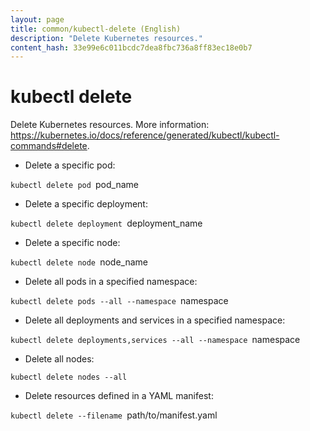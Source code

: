 ```yaml
---
layout: page
title: common/kubectl-delete (English)
description: "Delete Kubernetes resources."
content_hash: 33e99e6c011bcdc7dea8fbc736a8ff83ec18e0b7
---
```

# kubectl delete

Delete Kubernetes resources.
More information: <https://kubernetes.io/docs/reference/generated/kubectl/kubectl-commands#delete>.

- Delete a specific pod:

`kubectl delete pod `<span class="tldr-var badge badge-pill bg-dark-lm bg-white-dm text-white-lm text-dark-dm font-weight-bold">pod_name</span>

- Delete a specific deployment:

`kubectl delete deployment `<span class="tldr-var badge badge-pill bg-dark-lm bg-white-dm text-white-lm text-dark-dm font-weight-bold">deployment_name</span>

- Delete a specific node:

`kubectl delete node `<span class="tldr-var badge badge-pill bg-dark-lm bg-white-dm text-white-lm text-dark-dm font-weight-bold">node_name</span>

- Delete all pods in a specified namespace:

`kubectl delete pods --all --namespace `<span class="tldr-var badge badge-pill bg-dark-lm bg-white-dm text-white-lm text-dark-dm font-weight-bold">namespace</span>

- Delete all deployments and services in a specified namespace:

`kubectl delete deployments,services --all --namespace `<span class="tldr-var badge badge-pill bg-dark-lm bg-white-dm text-white-lm text-dark-dm font-weight-bold">namespace</span>

- Delete all nodes:

`kubectl delete nodes --all`

- Delete resources defined in a YAML manifest:

`kubectl delete --filename `<span class="tldr-var badge badge-pill bg-dark-lm bg-white-dm text-white-lm text-dark-dm font-weight-bold">path/to/manifest.yaml</span>
